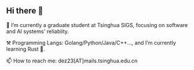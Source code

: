 ## Hi there 👋

<!--
**EnzeDai/enzedai** is a ✨ _special_ ✨ repository because its `README.md` (this file) appears on your GitHub profile.

Here are some ideas to get you started:

- 🔭 I’m currently working on ...
- 🌱 I’m currently learning ...
- 👯 I’m looking to collaborate on ...
- 🤔 I’m looking for help with ...
- 💬 Ask me about ...
- 📫 How to reach me: ...
- 😄 Pronouns: ...
- ⚡ Fun fact: ...
-->

🔭 I’m currently a graduate student at Tsinghua SIGS, focusing on software and AI systems' reliablity.

⚒️ Programming Langs: Golang/Python/Java/C++..., and I’m currently learning Rust 🌱.

📫 How to reach me: dez23[AT]mails.tsinghua.edu.cn

